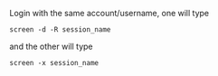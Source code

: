 Login with the same account/username, one will type

````
screen -d -R session_name
````

and the other will type

````
screen -x session_name
````
